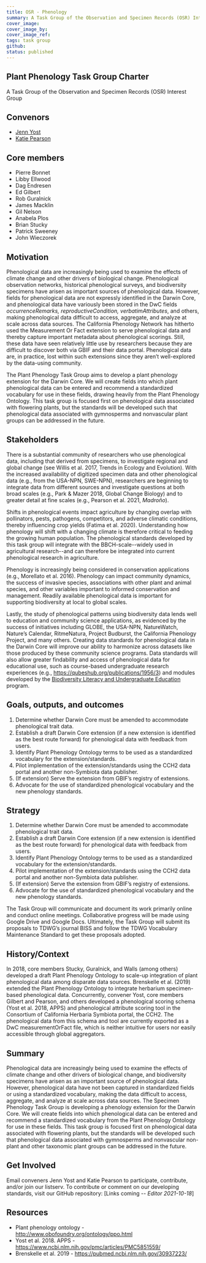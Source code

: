 ```yaml
---
title: OSR - Phenology
summary: A Task Group of the Observation and Specimen Records (OSR) Interest Group
cover_image:
cover_image_by:
cover_image_ref:
tags: task group
github: 
status: published
---
```


## Plant Phenology Task Group Charter
A Task Group of the Observation and Specimen Records (OSR) Interest Group

## Convenors

* [Jenn Yost](mailto:jyost@calpoly.edu)
* [Katie Pearson](mailto:kdpearso@calpoly.edu)

## Core members

* Pierre Bonnet
* Libby Ellwood
* Dag Endresen
* Ed Gilbert
* Rob Guralnick
* James Macklin
* Gil Nelson
* Anabela Plos
* Brian Stucky
* Patrick Sweeney
* John Wieczorek

## Motivation

Phenological data are increasingly being used to examine the effects of climate change and other drivers of biological change. Phenological observation networks, historical phenological surveys, and biodiversity specimens have arisen as important sources of phenological data. However, fields for phenological data are not expressly identified in the Darwin Core, and phenological data have variously been stored in the DwC fields *occurrenceRemarks, reproductiveCondition, verbatimAttributes*, and others, making phenological data difficult to access, aggregate, and analyze at scale across data sources. The California Phenology Network has hitherto used the Measurement Or Fact extension to serve phenological data and thereby capture important metadata about phenological scorings. Still, these data have seen relatively little use by researchers because they are difficult to discover both via GBIF and their data portal. Phenological data are, in practice, lost within such extensions since they aren’t well-explored by the data-using community.

The Plant Phenology Task Group aims to develop a plant phenology extension for the Darwin Core. We will create fields into which plant phenological data can be entered and recommend a standardized vocabulary for use in these fields, drawing heavily from the Plant Phenology Ontology. This task group is focused first on phenological data associated with flowering plants, but the standards will be developed such that phenological data associated with gymnosperms and nonvascular plant groups can be addressed in the future. 

## Stakeholders

There is a substantial community of researchers who use phenological data, including that derived from specimens, to investigate regional and global change (see Willis et al. 2017, Trends in Ecology and Evolution). With the increased availability of digitized specimen data and other phenological data (e.g., from the USA-NPN, SWE-NPN), researchers are beginning to integrate data from different sources and investigate questions at both broad scales (e.g., Park & Mazer 2018, Global Change Biology) and to greater detail at fine scales (e.g., Pearson et al. 2021, *Madroño*).

Shifts in phenological events impact agriculture by changing overlap with pollinators, pests, pathogens, competitors, and adverse climatic conditions, thereby influencing crop yields (Fatima et al. 2020). Understanding how phenology will shift with a changing climate is therefore critical to feeding the growing human population. The phenological standards developed by this task group will integrate with the BBCH-scale--widely used in agricultural research--and can therefore be integrated into current phenological research in agriculture.

Phenology is increasingly being considered in conservation applications (e.g., Morellato et al. 2016). Phenology can impact community dynamics, the success of invasive species, associations with other plant and animal species, and other variables important to informed conservation and management. Readily available phenological data is important for supporting biodiversity at local to global scales.

Lastly, the study of phenological patterns using biodiversity data lends well to education and community science applications, as evidenced by the success of initiatives including GLOBE, the USA-NPN, NatureWatch, Nature’s Calendar, RitmeNatura, Project Budburst, the California Phenology Project, and many others. Creating data standards for phenological data in the Darwin Core will improve our ability to harmonize across datasets like those produced by these community science programs. Data standards will also allow greater findability and access of phenological data for educational use, such as course-based undergraduate research experiences (e.g., https://qubeshub.org/publications/1956/3) and modules developed by the [Biodiversity Literacy and Undergraduate Education](https://www.biodiversityliteracy.com/) program.

## Goals, outputs, and outcomes

1.	Determine whether Darwin Core must be amended to accommodate phenological trait data.
2.	Establish a draft Darwin Core extension (if a new extension is identified as the best route forward) for phenological data with feedback from users.
3.	Identify Plant Phenology Ontology terms to be used as a standardized vocabulary for the extension/standards.
4.	Pilot implementation of the extension/standards using the CCH2 data portal and another non-Symbiota data publisher.
5.	(If extension) Serve the extension from GBIF’s registry of extensions.
6.	Advocate for the use of standardized phenological vocabulary and the new phenology standards.

## Strategy

1.	Determine whether Darwin Core must be amended to accommodate phenological trait data.
2.	Establish a draft Darwin Core extension (if a new extension is identified as the best route forward) for phenological data with feedback from users.
3.	Identify Plant Phenology Ontology terms to be used as a standardized vocabulary for the extension/standards.
4.	Pilot implementation of the extension/standards using the CCH2 data portal and another non-Symbiota data publisher.
5.	(If extension) Serve the extension from GBIF’s registry of extensions.
6.	Advocate for the use of standardized phenological vocabulary and the new phenology standards.

The Task Group will communicate and document its work primarily online and conduct online meetings. Collaborative progress will be made using Google Drive and Google Docs. 
Ultimately, the Task Group will submit its proposals to TDWG’s journal BISS and follow the TDWG Vocabulary Maintenance Standard to get these proposals adopted.

##  History/Context

In 2018, core members Stucky, Guralnick, and Walls (among others) developed a draft Plant Phenology Ontology to scale-up integration of plant phenological data among disparate data sources. Brenskelle et al. (2019) extended the Plant Phenology Ontology to integrate herbarium specimen-based phenological data.
Concurrently, convener Yost, core members Gilbert and Pearson, and others developed a phenological scoring schema (Yost et al. 2018, APPS) and phenological attribute scoring tool in the Consortium of California Herbaria Symbiota portal, the CCH2. The phenological data from this schema and tool are currently exported as a DwC measurementOrFact file, which is neither intuitive for users nor easily accessible through global aggregators.

## Summary

Phenological data are increasingly being used to examine the effects of climate change and other drivers of biological change, and biodiversity specimens have arisen as an important source of phenological data. However, phenological data have not been captured in standardized fields or using a standardized vocabulary, making the data difficult to access, aggregate, and analyze at scale across data sources. The Specimen Phenology Task Group is developing a phenology extension for the Darwin Core. We will create fields into which phenological data can be entered and recommend a standardized vocabulary from the Plant Phenology Ontology for use in these fields. This task group is focused first on phenological data associated with flowering plants, but the standards will be developed such that phenological data associated with gymnosperms and nonvascular non-plant and other taxonomic plant groups can be addressed in the future.

## Get Involved

Email conveners Jenn Yost and Katie Pearson to participate, contribute, and/or join our listserv. To contribute or comment on our developing standards, visit our GitHub repository: [Links coming -- *Editor 2021-10-18*]

## Resources

* Plant phenology ontology - http://www.obofoundry.org/ontology/ppo.html
* Yost et al. 2018. APPS - https://www.ncbi.nlm.nih.gov/pmc/articles/PMC5851559/ 
* Brenskelle et al. 2019 - https://pubmed.ncbi.nlm.nih.gov/30937223/

